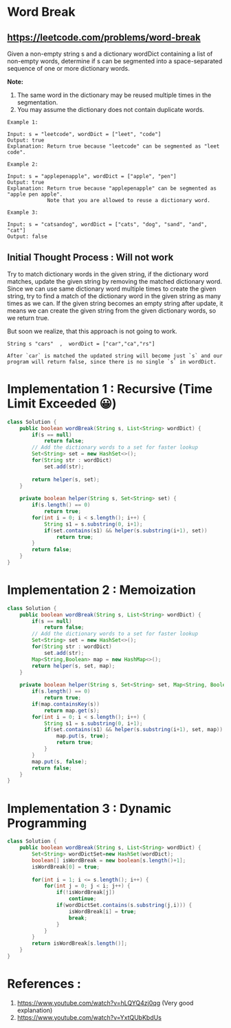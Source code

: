 # Word Break
## https://leetcode.com/problems/word-break

Given a non-empty string s and a dictionary wordDict containing a list of non-empty words, determine if s can be segmented into a space-separated sequence of one or more dictionary words.

**Note:**

1. The same word in the dictionary may be reused multiple times in the segmentation.
2. You may assume the dictionary does not contain duplicate words.
```
Example 1:

Input: s = "leetcode", wordDict = ["leet", "code"]
Output: true
Explanation: Return true because "leetcode" can be segmented as "leet code".

Example 2:

Input: s = "applepenapple", wordDict = ["apple", "pen"]
Output: true
Explanation: Return true because "applepenapple" can be segmented as "apple pen apple".
             Note that you are allowed to reuse a dictionary word.

Example 3:

Input: s = "catsandog", wordDict = ["cats", "dog", "sand", "and", "cat"]
Output: false
```

## Initial Thought Process : Will not work
Try to match dictionary words in the given string, if the dictionary word matches, update the given string by removing the matched dictionary word.
Since we can use same dictionary word multiple times to create the given string, try to find a match of the dictionary word in the given string as many times as we can.
If the given string becomes an empty string after update, it means we can create the given string from the given dictionary words, so we return true.   

But soon we realize, that this approach is not going to work.
```
String s "cars"  ,  wordDict = ["car","ca","rs"]

After `car` is matched the updated string will become just `s` and our program will return false, since there is no single `s` in wordDict.
```

# Implementation 1 : Recursive (Time Limit Exceeded 😀)
```java
class Solution {
    public boolean wordBreak(String s, List<String> wordDict) {
        if(s == null)
            return false;
        // Add the dictionary words to a set for faster lookup
        Set<String> set = new HashSet<>();
        for(String str : wordDict)
            set.add(str);
        
        return helper(s, set);
    }
    
    private boolean helper(String s, Set<String> set) {
        if(s.length() == 0)
            return true;
        for(int i = 0; i < s.length(); i++) {
            String s1 = s.substring(0, i+1);
            if(set.contains(s1) && helper(s.substring(i+1), set))
                return true;
        }
        return false;
    }
}
```

# Implementation 2 : Memoization
```java
class Solution {
    public boolean wordBreak(String s, List<String> wordDict) {
        if(s == null)
            return false;
        // Add the dictionary words to a set for faster lookup
        Set<String> set = new HashSet<>();
        for(String str : wordDict)
            set.add(str);
        Map<String,Boolean> map = new HashMap<>();
        return helper(s, set, map);
    }
    
    private boolean helper(String s, Set<String> set, Map<String, Boolean> map) {
        if(s.length() == 0)
            return true;
        if(map.containsKey(s))
            return map.get(s);
        for(int i = 0; i < s.length(); i++) {
            String s1 = s.substring(0, i+1);
            if(set.contains(s1) && helper(s.substring(i+1), set, map)) {
                map.put(s, true);
                return true;
            }
        }
        map.put(s, false);
        return false;
    }
}
```

# Implementation 3 : Dynamic Programming
```java
class Solution {
    public boolean wordBreak(String s, List<String> wordDict) {
        Set<String> wordDictSet=new HashSet(wordDict);
        boolean[] isWordBreak = new boolean[s.length()+1];
        isWordBreak[0] = true;
        
        for(int i = 1; i <= s.length(); i++) {
            for(int j = 0; j < i; j++) {
                if(!isWordBreak[j])
                    continue;
                if(wordDictSet.contains(s.substring(j,i))) {
                    isWordBreak[i] = true;
                    break;
                }
            }
        }
        return isWordBreak[s.length()];
    }
}
```

# References :
1. https://www.youtube.com/watch?v=hLQYQ4zj0qg (Very good explanation)
2. https://www.youtube.com/watch?v=YxtQUbKbdUs
